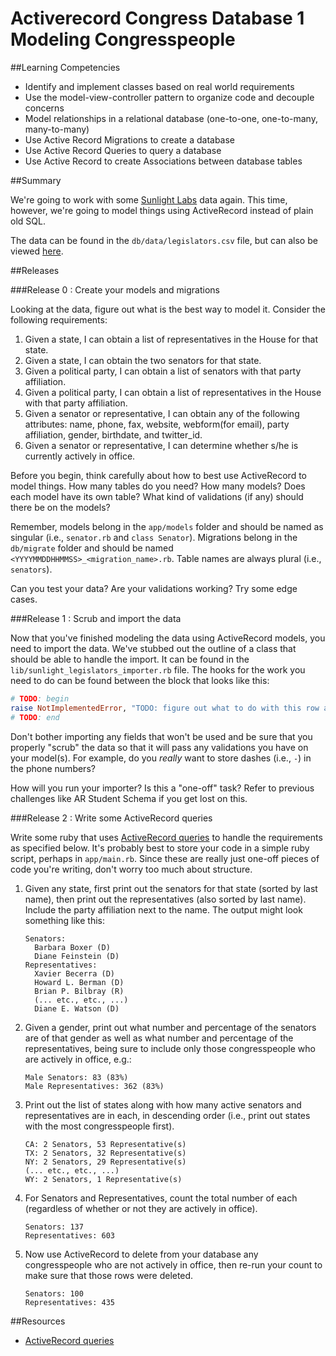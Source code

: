 # Activerecord Congress Database 1 Modeling Congresspeople 
 
##Learning Competencies 

* Identify and implement classes based on real world requirements
* Use the model-view-controller pattern to organize code and decouple concerns
* Model relationships in a relational database (one-to-one, one-to-many, many-to-many)
* Use Active Record Migrations to create a database
* Use Active Record Queries to query a database
* Use Active Record to create Associations between database tables

##Summary 

We're going to work with some [Sunlight Labs](http://sunlightlabs.com/) data again. This time, however, we're going to model things using ActiveRecord instead of plain old SQL.

The data can be found in the `db/data/legislators.csv` file, but can also be viewed [here](https://raw.github.com/dbc-challenges/ar-sunlight-legislators/master/db/data/legislators.csv).

##Releases

###Release 0 : Create your models and migrations

Looking at the data, figure out what is the best way to model it. Consider the following requirements:

1. Given a state, I can obtain a list of representatives in the House for that state.
2. Given a state, I can obtain the two senators for that state.
3. Given a political party, I can obtain a list of senators with that party affiliation.
4. Given a political party, I can obtain a list of representatives in the House with that party affiliation.
5. Given a senator or representative, I can obtain any of the following attributes: name, phone, fax, website, webform(for email), party affiliation, gender, birthdate, and twitter_id.
6. Given a senator or representative, I can determine whether s/he is currently actively in office.

Before you begin, think carefully about how to best use ActiveRecord to model things. How many tables do you need? How many models? Does each model have its own table? What kind of validations (if any) should there be on the models?

Remember, models belong in the `app/models` folder and should be named as singular (i.e., `senator.rb` and `class Senator`). Migrations belong in the `db/migrate` folder and should be named `<YYYYMMDDHHMMSS>_<migration_name>.rb`. Table names are always plural (i.e., `senators`).

Can you test your data?  Are your validations working?  Try some edge cases.


###Release 1 : Scrub and import the data

Now that you've finished modeling the data using ActiveRecord models, you need to import the data. We've stubbed out the outline of a class that should be able to handle the import. It can be found in the `lib/sunlight_legislators_importer.rb` file. The hooks for the work you need to do can be found between the block that looks like this:

```ruby
# TODO: begin
raise NotImplementedError, "TODO: figure out what to do with this row and do it!"
# TODO: end
```

Don't bother importing any fields that won't be used and be sure that you properly "scrub" the data so that it will pass any validations you have on your model(s). For example, do you *really* want to store dashes (i.e., `-`) in the phone numbers?

How will you run your importer?  Is this a "one-off" task?  Refer to previous challenges like AR Student Schema if you get lost on this.

###Release 2 : Write some ActiveRecord queries

Write some ruby that uses [ActiveRecord queries](http://guides.rubyonrails.org/active_record_querying.html) to handle the requirements as specified below. It's probably best to store your code in a simple ruby script, perhaps in `app/main.rb`. Since these are really just one-off pieces of code you're writing, don't worry too much about structure.

1. Given any state, first print out the senators for that state (sorted by last name), then print out the representatives (also sorted by last name). Include the party affiliation next to the name. The output might look something like this:

    ```
    Senators:
      Barbara Boxer (D)
      Diane Feinstein (D)
    Representatives:
      Xavier Becerra (D)
      Howard L. Berman (D)
      Brian P. Bilbray (R)
      (... etc., etc., ...)
      Diane E. Watson (D)
    ```

2. Given a gender, print out what number and percentage of the senators are of that gender as well as what number and percentage of the representatives, being sure to include only those congresspeople who are actively in office, e.g.:

    ```
    Male Senators: 83 (83%)
    Male Representatives: 362 (83%)
    ```

3. Print out the list of states along with how many active senators and representatives are in each, in descending order (i.e., print out states with the most congresspeople first).

    ````
    CA: 2 Senators, 53 Representative(s)
    TX: 2 Senators, 32 Representative(s)
    NY: 2 Senators, 29 Representative(s)
    (... etc., etc., ...)
    WY: 2 Senators, 1 Representative(s)
    ````

4. For Senators and Representatives, count the total number of each (regardless of whether or not they are actively in office).

    ```
    Senators: 137
    Representatives: 603
    ```

5. Now use ActiveRecord to delete from your database any congresspeople who are not actively in office, then re-run your count to make sure that those rows were deleted.

    ```
    Senators: 100
    Representatives: 435
    ``` 

<!-- ##Optimize Your Learning  -->

##Resources

* [ActiveRecord queries](http://guides.rubyonrails.org/active_record_querying.html)